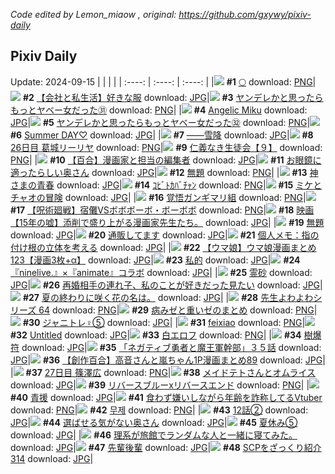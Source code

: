 *Code edited by Lemon_miaow , original: https://github.com/gxywy/pixiv-daily*
## Pixiv Daily 
Update: 2024-09-15
|      |      |      |
| :----: | :----: | :----: |
|![](https://pximg.lemonmiaow.xyz/c/240x480/img-master/img/2024/09/13/00/11/35/122378159_p0_master1200.jpg) **#1** [🌕](https://www.pixiv.net/artworks/122378159) download: [PNG](https://pximg.lemonmiaow.xyz/img-original/img/2024/09/13/00/11/35/122378159_p0.png)|![](https://pximg.lemonmiaow.xyz/c/240x480/img-master/img/2024/09/13/12/00/10/122388155_p0_master1200.jpg) **#2** [【会社と私生活】好きな服](https://www.pixiv.net/artworks/122388155) download: [JPG](https://pximg.lemonmiaow.xyz/img-original/img/2024/09/13/12/00/10/122388155_p0.jpg)|![](https://pximg.lemonmiaow.xyz/c/240x480/img-master/img/2024/09/13/00/01/52/122377749_p0_master1200.jpg) **#3** [ヤンデレかと思ったらもっとヤベー女だった㉛](https://www.pixiv.net/artworks/122377749) download: [PNG](https://pximg.lemonmiaow.xyz/img-original/img/2024/09/13/00/01/52/122377749_p0.png)|
|![](https://pximg.lemonmiaow.xyz/c/240x480/img-master/img/2024/09/14/00/00/39/122405298_p0_master1200.jpg) **#4** [Angelic Miku](https://www.pixiv.net/artworks/122405298) download: [JPG](https://pximg.lemonmiaow.xyz/img-original/img/2024/09/14/00/00/39/122405298_p0.jpg)|![](https://pximg.lemonmiaow.xyz/c/240x480/img-master/img/2024/09/14/00/01/28/122405428_p0_master1200.jpg) **#5** [ヤンデレかと思ったらもっとヤベー女だった㉜](https://www.pixiv.net/artworks/122405428) download: [PNG](https://pximg.lemonmiaow.xyz/img-original/img/2024/09/14/00/01/28/122405428_p0.png)|![](https://pximg.lemonmiaow.xyz/c/240x480/img-master/img/2024/09/14/13/11/30/122418719_p0_master1200.jpg) **#6** [Summer DAY♡](https://www.pixiv.net/artworks/122418719) download: [JPG](https://pximg.lemonmiaow.xyz/img-original/img/2024/09/14/13/11/30/122418719_p0.jpg)|
|![](https://pximg.lemonmiaow.xyz/c/240x480/img-master/img/2024/09/13/00/02/43/122377802_p0_master1200.jpg) **#7** [——雪降](https://www.pixiv.net/artworks/122377802) download: [JPG](https://pximg.lemonmiaow.xyz/img-original/img/2024/09/13/00/02/43/122377802_p0.jpg)|![](https://pximg.lemonmiaow.xyz/c/240x480/img-master/img/2024/09/13/07/18/05/122384377_p0_master1200.jpg) **#8** [26日目 葛城リーリヤ](https://www.pixiv.net/artworks/122384377) download: [PNG](https://pximg.lemonmiaow.xyz/img-original/img/2024/09/13/07/18/05/122384377_p0.png)|![](https://pximg.lemonmiaow.xyz/c/240x480/img-master/img/2024/09/14/11/03/19/122416145_p0_master1200.jpg) **#9** [仁義なき生徒会【９】](https://www.pixiv.net/artworks/122416145) download: [PNG](https://pximg.lemonmiaow.xyz/img-original/img/2024/09/14/11/03/19/122416145_p0.png)|
|![](https://pximg.lemonmiaow.xyz/c/240x480/img-master/img/2024/09/13/20/05/01/122397483_p0_master1200.jpg) **#10** [【百合】漫画家と担当の編集者](https://www.pixiv.net/artworks/122397483) download: [JPG](https://pximg.lemonmiaow.xyz/img-original/img/2024/09/13/20/05/01/122397483_p0.jpg)|![](https://pximg.lemonmiaow.xyz/c/240x480/img-master/img/2024/09/13/00/05/24/122377937_p0_master1200.jpg) **#11** [お眼鏡に適ったらしい奥さん](https://www.pixiv.net/artworks/122377937) download: [JPG](https://pximg.lemonmiaow.xyz/img-original/img/2024/09/13/00/05/24/122377937_p0.jpg)|![](https://pximg.lemonmiaow.xyz/c/240x480/img-master/img/2024/09/14/00/22/50/122406293_p0_master1200.jpg) **#12** [無題](https://www.pixiv.net/artworks/122406293) download: [PNG](https://pximg.lemonmiaow.xyz/img-original/img/2024/09/14/00/22/50/122406293_p0.png)|
|![](https://pximg.lemonmiaow.xyz/c/240x480/img-master/img/2024/09/13/19/42/23/122396742_p0_master1200.jpg) **#13** [神さまの青春](https://www.pixiv.net/artworks/122396742) download: [JPG](https://pximg.lemonmiaow.xyz/img-original/img/2024/09/13/19/42/23/122396742_p0.jpg)|![](https://pximg.lemonmiaow.xyz/c/240x480/img-master/img/2024/09/13/12/05/19/122388293_p0_master1200.jpg) **#14** [ｺﾋﾞﾄｶﾊﾞﾁｬﾝ](https://www.pixiv.net/artworks/122388293) download: [PNG](https://pximg.lemonmiaow.xyz/img-original/img/2024/09/13/12/05/19/122388293_p0.png)|![](https://pximg.lemonmiaow.xyz/c/240x480/img-master/img/2024/09/14/23/38/25/122435344_p0_master1200.jpg) **#15** [ミケとチャオの冒険](https://www.pixiv.net/artworks/122435344) download: [JPG](https://pximg.lemonmiaow.xyz/img-original/img/2024/09/14/23/38/25/122435344_p0.jpg)|
|![](https://pximg.lemonmiaow.xyz/c/240x480/img-master/img/2024/09/13/20/50/06/122398762_p0_master1200.jpg) **#16** [覚悟ガンギマリ組](https://www.pixiv.net/artworks/122398762) download: [PNG](https://pximg.lemonmiaow.xyz/img-original/img/2024/09/13/20/50/06/122398762_p0.png)|![](https://pximg.lemonmiaow.xyz/c/240x480/img-master/img/2024/09/14/11/00/10/122416071_p0_master1200.jpg) **#17** [【呪術廻戦】宿儺VSボボボーボ・ボーボボ](https://www.pixiv.net/artworks/122416071) download: [PNG](https://pximg.lemonmiaow.xyz/img-original/img/2024/09/14/11/00/10/122416071_p0.png)|![](https://pximg.lemonmiaow.xyz/c/240x480/img-master/img/2024/09/14/18/24/21/122425398_p0_master1200.jpg) **#18** [映画【15年の嘘】添削で盛り上がる漫画家先生たち。](https://www.pixiv.net/artworks/122425398) download: [JPG](https://pximg.lemonmiaow.xyz/img-original/img/2024/09/14/18/24/21/122425398_p0.jpg)|
|![](https://pximg.lemonmiaow.xyz/c/240x480/img-master/img/2024/09/14/19/20/39/122426922_p0_master1200.jpg) **#19** [無題](https://www.pixiv.net/artworks/122426922) download: [JPG](https://pximg.lemonmiaow.xyz/img-original/img/2024/09/14/19/20/39/122426922_p0.jpg)|![](https://pximg.lemonmiaow.xyz/c/240x480/img-master/img/2024/09/13/22/26/56/122402054_p0_master1200.jpg) **#20** [通販してます](https://www.pixiv.net/artworks/122402054) download: [JPG](https://pximg.lemonmiaow.xyz/img-original/img/2024/09/13/22/26/56/122402054_p0.jpg)|![](https://pximg.lemonmiaow.xyz/c/240x480/img-master/img/2024/09/14/06/00/05/122411758_p0_master1200.jpg) **#21** [個人メモ：指の付け根の立体を考える](https://www.pixiv.net/artworks/122411758) download: [JPG](https://pximg.lemonmiaow.xyz/img-original/img/2024/09/14/06/00/05/122411758_p0.jpg)|
|![](https://pximg.lemonmiaow.xyz/c/240x480/img-master/img/2024/09/13/00/01/21/122377693_p0_master1200.jpg) **#22** [【ウマ娘】ウマ娘漫画まとめ123【漫画3枚+α】](https://www.pixiv.net/artworks/122377693) download: [JPG](https://pximg.lemonmiaow.xyz/img-original/img/2024/09/13/00/01/21/122377693_p0.jpg)|![](https://pximg.lemonmiaow.xyz/c/240x480/img-master/img/2024/09/13/17/09/57/122393006_p0_master1200.jpg) **#23** [私的](https://www.pixiv.net/artworks/122393006) download: [JPG](https://pximg.lemonmiaow.xyz/img-original/img/2024/09/13/17/09/57/122393006_p0.jpg)|![](https://pximg.lemonmiaow.xyz/c/240x480/img-master/img/2024/09/14/00/01/20/122405412_p0_master1200.jpg) **#24** [『ninelive.』×『animate』コラボ](https://www.pixiv.net/artworks/122405412) download: [JPG](https://pximg.lemonmiaow.xyz/img-original/img/2024/09/14/00/01/20/122405412_p0.jpg)|
|![](https://pximg.lemonmiaow.xyz/c/240x480/img-master/img/2024/09/13/00/00/44/122377615_p0_master1200.jpg) **#25** [霊砂](https://www.pixiv.net/artworks/122377615) download: [JPG](https://pximg.lemonmiaow.xyz/img-original/img/2024/09/13/00/00/44/122377615_p0.jpg)|![](https://pximg.lemonmiaow.xyz/c/240x480/img-master/img/2024/09/14/20/28/38/122428812_p0_master1200.jpg) **#26** [再婚相手の連れ子、私のことが好きだった見たい](https://www.pixiv.net/artworks/122428812) download: [JPG](https://pximg.lemonmiaow.xyz/img-original/img/2024/09/14/20/28/38/122428812_p0.jpg)|![](https://pximg.lemonmiaow.xyz/c/240x480/img-master/img/2024/09/13/18/50/41/122395313_p0_master1200.jpg) **#27** [夏の終わりに咲く花の名は。](https://www.pixiv.net/artworks/122395313) download: [JPG](https://pximg.lemonmiaow.xyz/img-original/img/2024/09/13/18/50/41/122395313_p0.jpg)|
|![](https://pximg.lemonmiaow.xyz/c/240x480/img-master/img/2024/09/13/06/49/36/122384034_p0_master1200.jpg) **#28** [先生よわよわシリーズ 64](https://www.pixiv.net/artworks/122384034) download: [PNG](https://pximg.lemonmiaow.xyz/img-original/img/2024/09/13/06/49/36/122384034_p0.png)|![](https://pximg.lemonmiaow.xyz/c/240x480/img-master/img/2024/09/13/07/59/34/122384898_p0_master1200.jpg) **#29** [病みゼと重いゼのまとめ](https://www.pixiv.net/artworks/122384898) download: [PNG](https://pximg.lemonmiaow.xyz/img-original/img/2024/09/13/07/59/34/122384898_p0.png)|![](https://pximg.lemonmiaow.xyz/c/240x480/img-master/img/2024/09/13/19/26/10/122396295_p0_master1200.jpg) **#30** [ジャニトレ♀⑤](https://www.pixiv.net/artworks/122396295) download: [JPG](https://pximg.lemonmiaow.xyz/img-original/img/2024/09/13/19/26/10/122396295_p0.jpg)|
|![](https://pximg.lemonmiaow.xyz/c/240x480/img-master/img/2024/09/13/17/56/13/122393909_p0_master1200.jpg) **#31** [feixiao](https://www.pixiv.net/artworks/122393909) download: [PNG](https://pximg.lemonmiaow.xyz/img-original/img/2024/09/13/17/56/13/122393909_p0.png)|![](https://pximg.lemonmiaow.xyz/c/240x480/img-master/img/2024/09/14/00/01/04/122405384_p0_master1200.jpg) **#32** [Untitled](https://www.pixiv.net/artworks/122405384) download: [JPG](https://pximg.lemonmiaow.xyz/img-original/img/2024/09/14/00/01/04/122405384_p0.jpg)|![](https://pximg.lemonmiaow.xyz/c/240x480/img-master/img/2024/09/14/01/01/53/122407459_p0_master1200.jpg) **#33** [白エロフ](https://www.pixiv.net/artworks/122407459) download: [PNG](https://pximg.lemonmiaow.xyz/img-original/img/2024/09/14/01/01/53/122407459_p0.png)|
|![](https://pximg.lemonmiaow.xyz/c/240x480/img-master/img/2024/09/13/07/05/09/122384249_p0_master1200.jpg) **#34** [樹爆符](https://www.pixiv.net/artworks/122384249) download: [JPG](https://pximg.lemonmiaow.xyz/img-original/img/2024/09/13/07/05/09/122384249_p0.jpg)|![](https://pximg.lemonmiaow.xyz/c/240x480/img-master/img/2024/09/14/17/52/40/122424456_p0_master1200.jpg) **#35** [「ネガティブ勇者と魔王軍幹部」３５話](https://www.pixiv.net/artworks/122424456) download: [JPG](https://pximg.lemonmiaow.xyz/img-original/img/2024/09/14/17/52/40/122424456_p0.jpg)|![](https://pximg.lemonmiaow.xyz/c/240x480/img-master/img/2024/09/14/00/02/19/122405513_p0_master1200.jpg) **#36** [【創作百合】高音さんと嵐ちゃん1P漫画まとめ89](https://www.pixiv.net/artworks/122405513) download: [JPG](https://pximg.lemonmiaow.xyz/img-original/img/2024/09/14/00/02/19/122405513_p0.jpg)|
|![](https://pximg.lemonmiaow.xyz/c/240x480/img-master/img/2024/09/14/01/00/41/122407415_p0_master1200.jpg) **#37** [27日目 篠澤広](https://www.pixiv.net/artworks/122407415) download: [PNG](https://pximg.lemonmiaow.xyz/img-original/img/2024/09/14/01/00/41/122407415_p0.png)|![](https://pximg.lemonmiaow.xyz/c/240x480/img-master/img/2024/09/13/18/05/36/122394291_p0_master1200.jpg) **#38** [メイドテトさんとオムライス](https://www.pixiv.net/artworks/122394291) download: [JPG](https://pximg.lemonmiaow.xyz/img-original/img/2024/09/13/18/05/36/122394291_p0.jpg)|![](https://pximg.lemonmiaow.xyz/c/240x480/img-master/img/2024/09/14/00/00/28/122405272_p0_master1200.jpg) **#39** [リバースブルーxリバースエンド](https://www.pixiv.net/artworks/122405272) download: [PNG](https://pximg.lemonmiaow.xyz/img-original/img/2024/09/14/00/00/28/122405272_p0.png)|
|![](https://pximg.lemonmiaow.xyz/c/240x480/img-master/img/2024/09/13/00/00/21/122377524_p0_master1200.jpg) **#40** [青援](https://www.pixiv.net/artworks/122377524) download: [JPG](https://pximg.lemonmiaow.xyz/img-original/img/2024/09/13/00/00/21/122377524_p0.jpg)|![](https://pximg.lemonmiaow.xyz/c/240x480/img-master/img/2024/09/14/20/22/33/122428648_p0_master1200.jpg) **#41** [食わず嫌いしながら年齢を詐称してるVtuber](https://www.pixiv.net/artworks/122428648) download: [PNG](https://pximg.lemonmiaow.xyz/img-original/img/2024/09/14/20/22/33/122428648_p0.png)|![](https://pximg.lemonmiaow.xyz/c/240x480/img-master/img/2024/09/14/01/07/45/122407594_p0_master1200.jpg) **#42** [무제](https://www.pixiv.net/artworks/122407594) download: [PNG](https://pximg.lemonmiaow.xyz/img-original/img/2024/09/14/01/07/45/122407594_p0.png)|
|![](https://pximg.lemonmiaow.xyz/c/240x480/img-master/img/2024/09/14/20/00/26/122427982_p0_master1200.jpg) **#43** [12話②](https://www.pixiv.net/artworks/122427982) download: [JPG](https://pximg.lemonmiaow.xyz/img-original/img/2024/09/14/20/00/26/122427982_p0.jpg)|![](https://pximg.lemonmiaow.xyz/c/240x480/img-master/img/2024/09/13/17/56/14/122393912_p0_master1200.jpg) **#44** [選ばせる気がない奥さん](https://www.pixiv.net/artworks/122393912) download: [JPG](https://pximg.lemonmiaow.xyz/img-original/img/2024/09/13/17/56/14/122393912_p0.jpg)|![](https://pximg.lemonmiaow.xyz/c/240x480/img-master/img/2024/09/13/23/58/55/122405098_p0_master1200.jpg) **#45** [夏休み⑤](https://www.pixiv.net/artworks/122405098) download: [JPG](https://pximg.lemonmiaow.xyz/img-original/img/2024/09/13/23/58/55/122405098_p0.jpg)|
|![](https://pximg.lemonmiaow.xyz/c/240x480/img-master/img/2024/09/14/19/13/43/122426719_p0_master1200.jpg) **#46** [理系が旅館でランダムな人と一緒に寝てみた。](https://www.pixiv.net/artworks/122426719) download: [JPG](https://pximg.lemonmiaow.xyz/img-original/img/2024/09/14/19/13/43/122426719_p0.jpg)|![](https://pximg.lemonmiaow.xyz/c/240x480/img-master/img/2024/09/13/13/08/39/122389269_p0_master1200.jpg) **#47** [先輩後輩](https://www.pixiv.net/artworks/122389269) download: [JPG](https://pximg.lemonmiaow.xyz/img-original/img/2024/09/13/13/08/39/122389269_p0.jpg)|![](https://pximg.lemonmiaow.xyz/c/240x480/img-master/img/2024/09/14/21/00/29/122429872_p0_master1200.jpg) **#48** [SCPをざっくり紹介314](https://www.pixiv.net/artworks/122429872) download: [JPG](https://pximg.lemonmiaow.xyz/img-original/img/2024/09/14/21/00/29/122429872_p0.jpg)|

